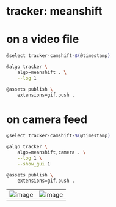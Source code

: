 # tracker: meanshift

# on a video file

```bash
@select tracker-camshift-$(@timestamp)

@algo tracker \
    algo=meanshift . \
    --log 1

@assets publish \
    extensions=gif,push .
```

# on camera feed

```bash
@select tracker-camshift-$(@timestamp)

@algo tracker \
    algo=meanshift,camera . \
    --log 1 \
    --show_gui 1

@assets publish \
    extensions=gif,push .
```



| | |
|-|-|
| ![image](https://github.com/kamangir/assets/blob/main/tracker-camshift-2025-07-16-10-20-49-58e83y/tracker.gif?raw=true) | ![image](https://github.com/kamangir/assets/blob/main/tracker-camshift-2025-07-16-10-32-14-ug1lr2/tracker.gif?raw=true) |
